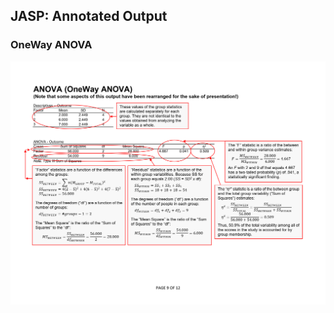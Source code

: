 ## JASP: Annotated Output

### OneWay ANOVA

<p align="center"><kbd><img src="oneway.png"></kbd></p>

